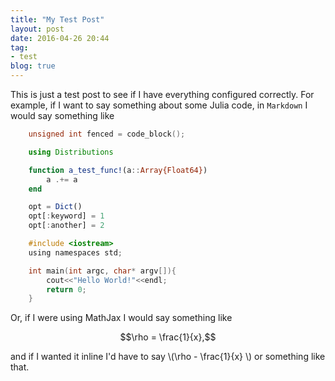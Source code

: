```yaml
---
title: "My Test Post"
layout: post
date: 2016-04-26 20:44
tag:
- test
blog: true
---
```


This is just a test post to see if I have everything configured correctly.
For example, if I want to say something about some Julia code, in 
`Markdown` I would say something like


```c
    unsigned int fenced = code_block();
```

```julia
    using Distributions

    function a_test_func!(a::Array{Float64})
        a .+= a
    end

    opt = Dict()
    opt[:keyword] = 1
    opt[:another] = 2
```

```c
    #include <iostream>
    using namespaces std;

    int main(int argc, char* argv[]){
        cout<<"Hello World!"<<endl;
        return 0;
    }
```

Or, if I were using MathJax I would say something like 

$$\rho = \frac{1}{x},$$

and if I wanted it inline I'd have to say \\(\rho - \frac{1}{x} \\) or 
something like that.
